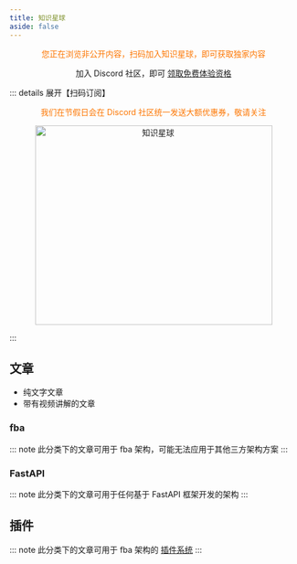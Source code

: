 ```yaml
---
title: 知识星球
aside: false
---
```


<div align="center">

<p style="color: #fd7600;">您正在浏览非公开内容，扫码加入知识星球，即可获取独家内容</p>

加入 Discord 社区，即可 [领取免费体验资格](https://discord.gg/Sdg6dT5kjz)

</div>

::: details 展开【扫码订阅】

<div align="center">
  <p style="color: #fd7600">我们在节假日会在 Discord 社区统一发送大额优惠券，敬请关注</p>
  <img height="349" width="415" src="https://wu-clan.github.io/picx-images-hosting/知识星球.png" alt="知识星球">
</div>

:::

## 文章

- <Icon name="fluent-color:receipt-16" /> 纯文字文章
- <Icon name="fluent-color:video-16" /> 带有视频讲解的文章

### fba

::: note
此分类下的文章可用于 fba 架构，可能无法应用于其他三方架构方案
:::

<CardGrid>
  <LinkCard 
    title="操作人信息" 
    icon="fluent-color:receipt-16"
    href="https://t.zsxq.com/virtV"
    description="集成操作人信息到数据库表"
  />
  <LinkCard 
    title="Celery" 
    icon="fluent-color:video-16" 
    href="https://t.zsxq.com/qk5gZ" 
    description="优雅的使用 Celery" 
    />
  <LinkCard 
    title="数据权限" 
    icon="fluent-color:video-16" 
    href="https://t.zsxq.com/qlZyT"
    description="超灵活的行级数据权限"
    />
  <LinkCard
    title="自定义中间件"
    icon="fluent-color:receipt-16"
    href="https://t.zsxq.com/P03oX"
    description="自定义中间件的编写方法"
    />
  <LinkCard
    title="自定义异常"
    icon="fluent-color:receipt-16"
    href="https://t.zsxq.com/FS7jY"
    description="轻松实现自定义异常并自动处理"
    />
  <LinkCard
    title="Linux 部署"
    icon="fluent-color:video-16"
    href="https://t.zsxq.com/4Dv5Z"
    description="从零到一在 Linux 上部署 fba"
    />
</CardGrid>

### FastAPI

::: note
此分类下的文章可用于任何基于 FastAPI 框架开发的架构
:::

<CardGrid>
  <LinkCard
    title="Socketio" 
    icon="fluent-color:receipt-16" 
    href="https://t.zsxq.com/Oi86a" 
    description="轻松集成 SocketIo" 
    />
  <LinkCard 
    title="Header Token"
    icon="fluent-color:receipt-16"
    href="https://t.zsxq.com/7qYpx"
    description="自定义 header token 实现授权" 
    />
</CardGrid>

## 插件

::: note
此分类下的文章可用于 fba 架构的 [插件系统](./plugin/market.md)
:::

<CardGrid>
  <LinkCard
    title="SSO"
    icon="fluent-color:receipt-16"
    href="https://t.zsxq.com/xTvTi"
    description="通过 Casdoor 实现 SSO 单点登录集成"
    />
</CardGrid>